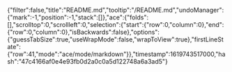 {"filter":false,"title":"README.md","tooltip":"/README.md","undoManager":{"mark":-1,"position":-1,"stack":[]},"ace":{"folds":[],"scrolltop":0,"scrollleft":0,"selection":{"start":{"row":0,"column":0},"end":{"row":0,"column":0},"isBackwards":false},"options":{"guessTabSize":true,"useWrapMode":false,"wrapToView":true},"firstLineState":{"row":41,"mode":"ace/mode/markdown"}},"timestamp":1619743517000,"hash":"47c4166af0e4e93fb0d2a0c0a5d122748a6a3ad5"}